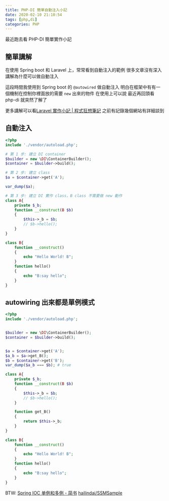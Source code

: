 ```yaml
---
title: PHP-DI 簡單自動注入小記
date: 2020-02-10 21:10:54
tags: [php,di]
categories: PHP
---
```


最近跑去看 PHP-DI 
簡單實作小記

<!--more-->

## 簡單講解

在使用 Spring boot 和 Laravel 上，常常看到自動注入的範例
很多文章沒有深入講解為什麼可以做自動注入

這段時間我使用到 Spring boot 的 `@autowired` 做自動注入
明白在框架中有有一個機制在控制你裡面放的需要 `new` 出來的物件
在使用上可以說
最近再回頭看 php-di 就突然了解了

更多講解可以看[Laravel 實作小記 | 程式狂想筆記](https://malagege.github.io/blog/2019/07/16/Laravel-%E5%AF%A6%E4%BD%9C%E5%B0%8F%E8%A8%98/#%E6%9C%8D%E5%8B%99%E5%AE%B9%E5%99%A8)
之前有記錄幾個網站有詳細談到


## 自動注入

```php
<?php
include './vendor/autoload.php';

# 第 1 步: 建立 DI container
$builder = new \DI\ContainerBuilder();
$container = $builder->build();

# 第 2 步: 建立 class 
$a = $container->get('A');

var_dump($a);

# 第 3 步: 建立 DI 實作 class，B class 不需要做 new 動作
class A{
    private $_b;
    function __construct(B $b)
    {
        $this->_b = $b;
        // $b->hello();
    }
}

class B{
    function __construct()
    {
        echo "Hello World! B";
    }
    function hello()
    {
        echo "B:say hello";
    }
}


```

## autowiring 出來都是單例模式

```php
<?php
include './vendor/autoload.php';


$builder = new \DI\ContainerBuilder();
$container = $builder->build();


$a = $container->get('A');
$a_b = $a->get_B();
$b = $container->get('B');
var_dump($a_b === $b); # true

class A{
    private $_b;
    function __construct(B $b)
    {
        $this->_b = $b;
        // $b->hello();
    }

    function get_B()
    {
        return $this->_b;
    }
}

class B{
    function __construct()
    {
        echo "Hello World! B";
    }
    function hello()
    {
        echo "B:say hello";
    }
}


```

BTW: [Spring IOC 单例和多例 - 简书](https://www.jianshu.com/p/6f0b148d698b)
[hailindai/SSMSample](https://github.com/hailindai/SSMSample)

